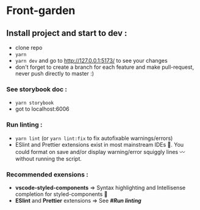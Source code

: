 # Front-garden

## Install project and start to dev :
- clone repo 
- `yarn` 
- `yarn dev` and go to http://127.0.0.1:5173/ to see your changes
- don't forget to create a branch for each feature and make pull-request, never push directly to master :) 

### See storybook doc : 
- `yarn storybook`
- got to localhost:6006

### Run linting :
- `yarn lint` (or `yarn lint:fix` to fix autofixable warnings/errors)
- ESlint and Prettier extensions exist in most mainstream IDEs 🛂. You could format on save and/or display warning/error squiggly lines 〰️ without running the script.

### Recommended exensions :
- **vscode-styled-components** => Syntax highlighting and Intellisense completion for styled-components 🌈
- **ESlint** and **Prettier** extensions => See ***#Run linting***